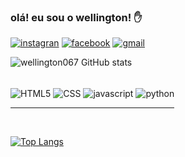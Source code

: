 ### olá! eu sou o wellington! ✋

[![instagran](https://img.shields.io/badge/Instagram-E4405F?style=for-the-badge&logo=instagram&logoColor=white)](https://instagram.com/wellington_de_franca)
[![facebook](https://img.shields.io/badge/Facebook-1877F2?style=for-the-badge&logo=facebook&logoColor=white)]()
[![gmail](https://img.shields.io/badge/Gmail-D14836?style=for-the-badge&logo=gmail&logoColor=white)]()


![wellington067 GitHub stats](https://github-readme-stats.vercel.app/api?username=wellington067&show_icons=true&theme=tokyonight)
<div style="display: inline-block"><br/>


  <img align= "center" alt= "HTML5" src= "https://img.shields.io/badge/HTML5-E34F26?style=for-the-badge&logo=html5&logoColor=white">
  
  <img align= "center" alt="CSS" src="https://img.shields.io/badge/CSS3-1572B6?style=for-the-badge&logo=css3&logoColor=white">
  
  <img align= "center" alt= "javascript" src= "https://img.shields.io/badge/JavaScript-F7DF1E?style=for-the-badge&logo=javascript&logoColor=black">
  
  <img align= "center" alt= "python" src= "https://img.shields.io/badge/Python-14354C?style=for-the-badge&logo=python&logoColor=white">
  
  <br/>
  <hr/>
  <br/>
<div/>

 [![Top Langs](https://github-readme-stats.vercel.app/api/top-langs/?username=wellington067&layout=compact&langs_count=6)](https://github.com/wellington067/github-readme-stats)
